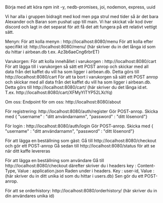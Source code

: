 Börja med att köra npm init -y, nedb-promises, joi, nodemon, express, uuid












Vi har alla i gruppen bidragit med kod men pga strul med tider så är det bara Alexander och Baran som pushat upp till main. Vi har skickat vår kod över discord och lagt in det separat för att få det att fungera på ett relativt vettigt sätt. 


Menyn:
För att kolla menyn : http://localhost:8080/menu
För att kolla efter specifikt id: http://localhost:8080/menu/  (här skriver du in det långa id som du hittar i airbean.db t.ex. Az3b6aeCng6rbrET)

Varukorgen:
För att kolla innehållet i varukorgen : http://localhost:8080/cart
För att lägga till i varukorgen så sätt ett POST anrop och skickar med all data från det kaffet du vill ha som ligger i airbean.db. Detta görs till http://localhost:8080/cart
För att ta bort i varukorgen så sätt ett POST anrop och skickar med all data från det kaffet du vill ha som ligger i airbean.db. Detta görs till http://localhost:8080/cart/ (här skriver du det långa id:et. T.ex. http://localhost:8080/cart/XFMyYITYP52LXcYq)

Om oss:
Endpoint för om oss: http://localhost:8080/about


För registrering:
http://localhost:8080/auth/register
Gör POST-anrop. Skicka med { "username" : "ditt användarnamn", "password" : "ditt lösenord"}

För login : 
http://localhost:8080/auth/login
Gör POST-anrop. Skicka med { "username" : "ditt användarnamn", "password" : "ditt lösenord"}

För att lägga en beställning som gäst:
Gå till http://localhost:8080/checkout och gör ett POST-anrop
Gå sedan till http://localhost:8080/status för att se när ditt kaffe levereras

För att lägga en beställning som användare
Gå till http://localhost:8080/checkout därefter skriver du i headers key : Content-Type, Value : application.json
Raden under i headers. Key : user-id, Value : (här skriver du in ditt unika id som du hittar i users.db)
Sen gör du ett POST-anrop.

För att se orderhistory:
http://localhost:8080/orderhistory/ (här skriver du in din användares unika id)





